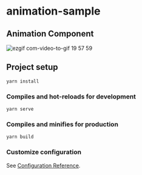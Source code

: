 # animation-sample

## Animation Component
![ezgif com-video-to-gif 19 57 59](https://user-images.githubusercontent.com/36784748/72218239-33d47580-357c-11ea-87a7-1f72cd7bbdf0.gif)
## Project setup
```
yarn install
```

### Compiles and hot-reloads for development
```
yarn serve
```

### Compiles and minifies for production
```
yarn build
```

### Customize configuration
See [Configuration Reference](https://cli.vuejs.org/config/).
